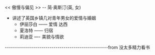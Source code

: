 
<< 傲慢与偏见 >> -- 简·奥斯汀(英, 女)
  - 讲述了英国乡镇几对青年男女的爱情与婚姻
    - 伊丽莎白 —— 爱情  达西
    - 夏洛特   —— 归宿
    - 莉迪亚   —- 美貌与情欲








---------------------------------------------------from 没太多精力看书
